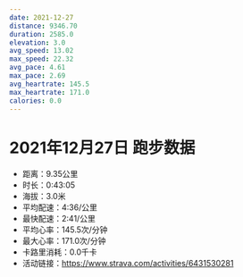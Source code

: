 ```yaml
---
date: 2021-12-27
distance: 9346.70
duration: 2585.0
elevation: 3.0
avg_speed: 13.02
max_speed: 22.32
avg_pace: 4.61
max_pace: 2.69
avg_heartrate: 145.5
max_heartrate: 171.0
calories: 0.0
---
```


# 2021年12月27日 跑步数据

- 距离：9.35公里
- 时长：0:43:05
- 海拔：3.0米
- 平均配速：4:36/公里
- 最快配速：2:41/公里
- 平均心率：145.5次/分钟
- 最大心率：171.0次/分钟
- 卡路里消耗：0.0千卡
- 活动链接：https://www.strava.com/activities/6431530281
